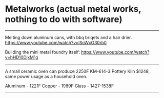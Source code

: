 # Metalworks (actual metal works, nothing to do with software)

---

Melting down aluminum cans, with bbq briqets and a hair drier.
https://www.youtube.com/watch?v=lSoWxG30rb0

Building the mini metal foundry itself:
https://www.youtube.com/watch?v=hHD10DjxM1g

---

A small ceramic oven can produce 2250F
KM-614-3 Pottery Kiln $1248, same power usage as a household oven.

Aluminum - 1221F
Copper - 1989F
Glass - 1427-1538F

---
